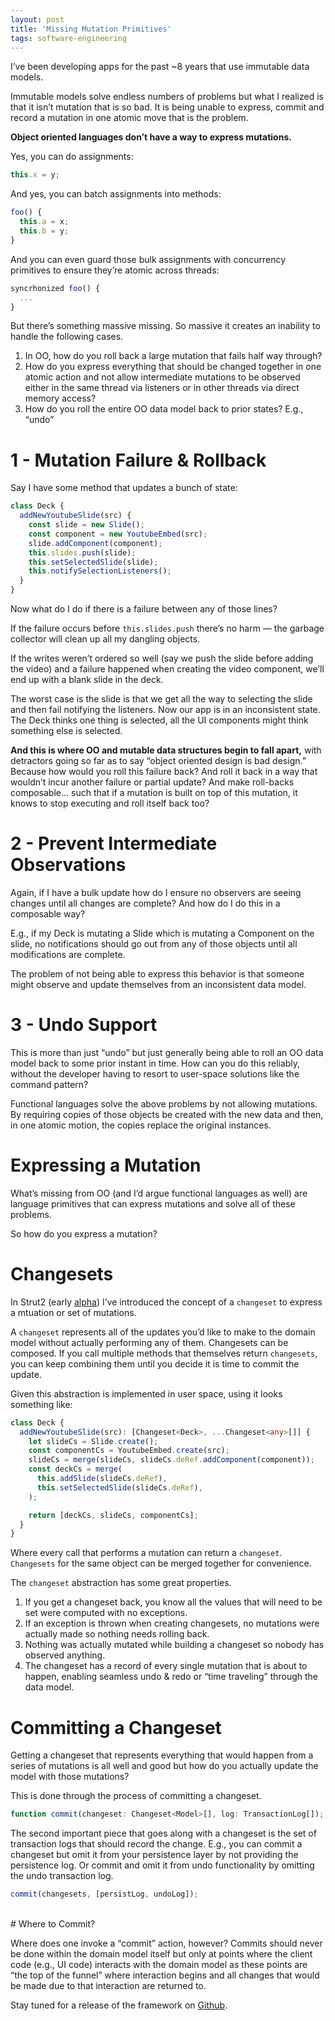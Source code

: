 ```yaml
---
layout: post
title: 'Missing Mutation Primitives'
tags: software-engineering
---
```


I’ve been developing apps for the past ~8 years that use immutable data models.

Immutable models solve endless numbers of problems but what I realized is that it isn’t mutation that is so bad. It is being unable to express, commit and record a mutation in one atomic move that is the problem.

**Object oriented languages don’t have a way to express mutations.**

Yes, you can do assignments:

```typescript
this.x = y;
```

And yes, you can batch assignments into methods:

```typescript
foo() {
  this.a = x;
  this.b = y;
}
```

And you can even guard those bulk assignments with concurrency primitives to ensure they’re atomic across threads:

```typescript
syncrhonized foo() {
  ...
}
```

But there’s something massive missing. So massive it creates an inability to handle the following cases.

1. In OO, how do you roll back a large mutation that fails half way through?
2. How do you express everything that should be changed together in one atomic action and not allow intermediate mutations to be observed either in the same thread via listeners or in other threads via direct memory access?
3. How do you roll the entire OO data model back to prior states? E.g., “undo”

# 1 - Mutation Failure & Rollback

Say I have some method that updates a bunch of state:

```typescript
class Deck {
  addNewYoutubeSlide(src) {
    const slide = new Slide();
    const component = new YoutubeEmbed(src);
    slide.addComponent(component);
    this.slides.push(slide);
    this.setSelectedSlide(slide);
    this.notifySelectionListeners();
  }
}
```

Now what do I do if there is a failure between any of those lines?

If the failure occurs before `this.slides.push` there’s no harm — the garbage collector will clean up all my dangling objects.

If the writes weren’t ordered so well (say we push the slide before adding the video) and a failure happened when creating the video component, we’ll end up with a blank slide in the deck.

The worst case is the slide is that we get all the way to selecting the slide and then fail notifying the listeners. Now our app is in an inconsistent state. The Deck thinks one thing is selected, all the UI components might think something else is selected.

**And this is where OO and mutable data structures begin to fall apart,** with detractors going so far as to say “object oriented design is bad design.” Because how would you roll this failure back? And roll it back in a way that wouldn’t incur another failure or partial update? And make roll-backs composable… such that if a mutation is built on top of this mutation, it knows to stop executing and roll itself back too?

# 2 - Prevent Intermediate Observations

Again, if I have a bulk update how do I ensure no observers are seeing changes until all changes are complete? And how do I do this in a composable way?

E.g., if my Deck is mutating a Slide which is mutating a Component on the slide, no notifications should go out from any of those objects until all modifications are complete.

The problem of not being able to express this behavior is that someone might observe and update themselves from an inconsistent data model.

# 3 - Undo Support

This is more than just “undo” but just generally being able to roll an OO data model back to some prior instant in time. How can you do this reliably, without the developer having to resort to user-space solutions like the command pattern?

Functional languages solve the above problems by not allowing mutations. By requiring copies of those objects be created with the new data and then, in one atomic motion, the copies replace the original instances.

# Expressing a Mutation

What’s missing from OO (and I’d argue functional languages as well) are language primitives that can express mutations and solve all of these problems.

So how do you express a mutation?

# Changesets

In Strut2 (early [alpha](https://strut2.pages.dev/present)) I’ve introduced the concept of a `changeset` to express a mtuation or set of mutations.

A `changeset` represents all of the updates you’d like to make to the domain model without actually performing any of them. Changesets can be composed. If you call multiple methods that themselves return `changesets`, you can keep combining them until you decide it is time to commit the update.

Given this abstraction is implemented in user space, using it looks something like:

```typescript
class Deck {
  addNewYoutubeSlide(src): [Changeset<Deck>, ...Changeset<any>[]] {
    let slideCs = Slide.create();
    const componentCs = YoutubeEmbed.create(src);
    slideCs = merge(slideCs, slideCs.deRef.addComponent(component));
    const deckCs = merge(
      this.addSlide(slideCs.deRef),
      this.setSelectedSlide(slideCs.deRef),
    );

    return [deckCs, slideCs, componentCs];
  }
}
```

Where every call that performs a mutation can return a `changeset`. `Changesets` for the same object can be merged together for convenience.

The `changeset` abstraction has some great properties.

1. If you get a changeset back, you know all the values that will need to be set were computed with no exceptions.
2. If an exception is thrown when creating changesets, no mutations were actually made so nothing needs rolling back.
3. Nothing was actually mutated while building a changeset so nobody has observed anything.
4. The changeset has a record of every single mutation that is about to happen, enabling seamless undo & redo or “time traveling” through the data model.

# Committing a Changeset

Getting a changeset that represents everything that would happen from a series of mutations is all well and good but how do you actually update the model with those mutations?

This is done through the process of committing a changeset.

```typescript
function commit(changeset: Changeset<Model>[], log: TransactionLog[]);
```

The second important piece that goes along with a changeset is the set of transaction logs that should record the change. E.g., you can commit a changeset but omit it from your persistence layer by not providing the persistence log. Or commit and omit it from undo functionality by omitting the undo transaction log.

```typescript
commit(changesets, [persistLog, undoLog]);
```

<br/>
# Where to Commit?

Where does one invoke a “commit” action, however? Commits should never be done within the domain model itself but only at points where the client code (e.g., UI code) interacts with the domain model as these points are “the top of the funnel” where interaction begins and all changes that would be made due to that interaction are returned to.

Stay tuned for a release of the framework on [Github](https://github.com/tantaman).
